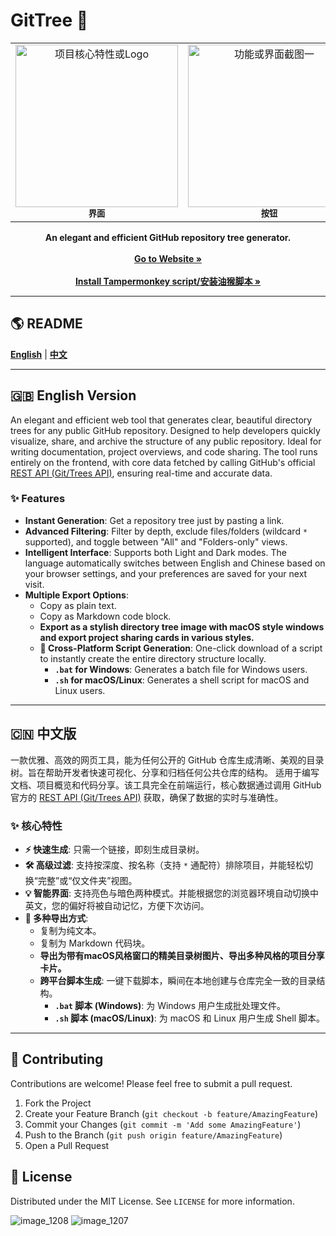
# GitTree 🌳

<table align="center">
  <tr>
    <td align="center">
        <img src="https://img.aihub.ren/i/2025/08/10/ls6j1s.png" width="260px" alt="项目核心特性或Logo">
      <br><sub><b>界面</b></sub>
    </td>
    <td align="center">
        <img src="https://img.aihub.ren/i/2025/08/01/k8h5tw.png" width="260px" alt="功能或界面截图一">
      <br><sub><b>按钮</b></sub>
    </td>
    <td align="center">
        <img src="https://img.aihub.ren/i/2025/08/10/nk1sat.png" width="260px" alt="功能或界面截图二">
      <br><sub><b>生成卡片</b></sub>
    </td>
  </tr>
</table>





<p align="center">
  <strong>An elegant and efficient GitHub repository tree generator.</strong>
  <br /><br />
  <a href="https://azad-sl.github.io/GitTree/" target="_blank"><strong>Go to Website »</strong></a>
<br /><br />
  <a href="https://greasyfork.org/zh-CN/scripts/544254-github-repo-tree-generator" target="_blank"><strong>Install Tampermonkey script/安装油猴脚本 »</strong></a>
</p>

---


## 🌎 README 

[**English**](#-english-version) | [**中文**](#-中文版)

---

## 🇬🇧 English Version

An elegant and efficient web tool that generates clear, beautiful directory trees for any public GitHub repository. Designed to help developers quickly visualize, share, and archive the structure of any public repository. Ideal for writing documentation, project overviews, and code sharing. The tool runs entirely on the frontend, with core data fetched by calling GitHub's official [REST API (Git/Trees API)](https://docs.github.com/en/rest/git/trees?apiVersion=2022-11-28#get-a-tree), ensuring real-time and accurate data.

### ✨ Features

- **Instant Generation**: Get a repository tree just by pasting a link.
- **Advanced Filtering**: Filter by depth, exclude files/folders (wildcard `*` supported), and toggle between "All" and "Folders-only" views.
- **Intelligent Interface**: Supports both Light and Dark modes. The language automatically switches between English and Chinese based on your browser settings, and your preferences are saved for your next visit.
- **Multiple Export Options**:
  - Copy as plain text.
  - Copy as Markdown code block.
  - **Export as a stylish directory tree image with macOS style windows and export project sharing cards in various styles.**
  - **🚀 Cross-Platform Script Generation**: One-click download of a script to instantly create the entire directory structure locally.
    - **`.bat` for Windows**: Generates a batch file for Windows users.
    - **`.sh` for macOS/Linux**: Generates a shell script for macOS and Linux users.

---

## 🇨🇳 中文版

一款优雅、高效的网页工具，能为任何公开的 GitHub 仓库生成清晰、美观的目录树。旨在帮助开发者快速可视化、分享和归档任何公共仓库的结构。 适用于编写文档、项目概览和代码分享。该工具完全在前端运行，核心数据通过调用 GitHub 官方的 [REST API (Git/Trees API)](https://docs.github.com/en/rest/git/trees?apiVersion=2022-11-28#get-a-tree) 获取，确保了数据的实时与准确性。

### ✨ 核心特性

- **⚡️ 快速生成**: 只需一个链接，即刻生成目录树。
- **🛠️ 高级过滤**: 支持按深度、按名称（支持 `*` 通配符）排除项目，并能轻松切换“完整”或“仅文件夹”视图。
- **💡 智能界面**: 支持亮色与暗色两种模式。并能根据您的浏览器环境自动切换中英文，您的偏好将被自动记忆，方便下次访问。
- **🚀 多种导出方式**:
  - 复制为纯文本。
  - 复制为 Markdown 代码块。
  - **导出为带有macOS风格窗口的精美目录树图片、导出多种风格的项目分享卡片。**
  - **跨平台脚本生成**: 一键下载脚本，瞬间在本地创建与仓库完全一致的目录结构。
    - **`.bat` 脚本 (Windows)**: 为 Windows 用户生成批处理文件。
    - **`.sh` 脚本 (macOS/Linux)**: 为 macOS 和 Linux 用户生成 Shell 脚本。

---

## 🤝 Contributing

Contributions are welcome! Please feel free to submit a pull request.

1.  Fork the Project
2.  Create your Feature Branch (`git checkout -b feature/AmazingFeature`)
3.  Commit your Changes (`git commit -m 'Add some AmazingFeature'`)
4.  Push to the Branch (`git push origin feature/AmazingFeature`)
5.  Open a Pull Request

## 📄 License

Distributed under the MIT License. See `LICENSE` for more information.

![image_1208](https://img.aihub.ren/i/2025/08/10/ls6j1s.png)
![image_1207](https://img.aihub.ren/i/2025/08/01/k8h5tw.png)
